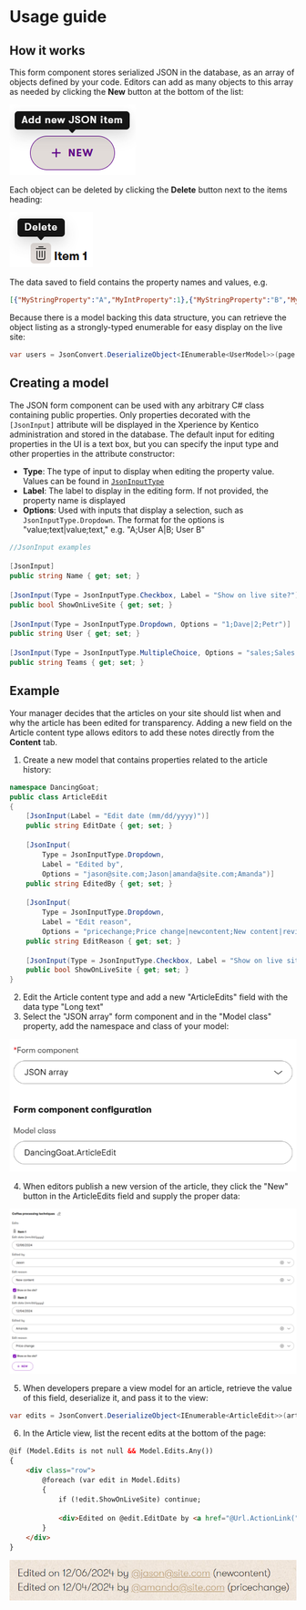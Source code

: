 # Usage guide

## How it works

This form component stores serialized JSON in the database, as an array of objects defined by your code. Editors can add as many objects to this array as needed by clicking the __New__ button at the bottom of the list:

![New button](/images/newbutton.png)

Each object can be deleted by clicking the __Delete__ button next to the items heading:

![Delete button](/images/deletebutton.png)

The data saved to field contains the property names and values, e.g.

```json
[{"MyStringProperty":"A","MyIntProperty":1},{"MyStringProperty":"B","MyIntProperty":2}]
```

Because there is a model backing this data structure, you can retrieve the object listing as a strongly-typed enumerable for easy display on the live site:

```cs
var users = JsonConvert.DeserializeObject<IEnumerable<UserModel>>(page.UserListing);
```

## Creating a model

The JSON form component can be used with any arbitrary C# class containing public properties. Only properties decorated with the `[JsonInput]` attribute will be displayed in the Xperience by Kentico administration and stored in the database. The default input for editing properties in the UI is a text box, but you can specify the input type and other properties in the attribute constructor:

- __Type__: The type of input to display when editing the property value. Values can be found in [`JsonInputType`](/src/Enum/JsonInputType.cs)
- __Label__: The label to display in the editing form. If not provided, the property name is displayed
- __Options__: Used with inputs that display a selection, such as `JsonInputType.Dropdown`. The format for the options is "value;text|value;text," e.g. "A;User A|B; User B"

```cs
//JsonInput examples

[JsonInput]
public string Name { get; set; }

[JsonInput(Type = JsonInputType.Checkbox, Label = "Show on live site?")]
public bool ShowOnLiveSite { get; set; }

[JsonInput(Type = JsonInputType.Dropdown, Options = "1;Dave|2;Petr")]
public string User { get; set; }

[JsonInput(Type = JsonInputType.MultipleChoice, Options = "sales;Sales|mkt;Marketing|it|IT")]
public string Teams { get; set; }
```

## Example

Your manager decides that the articles on your site should list when and why the article has been edited for transparency. Adding a new field on the Article content type allows editors to add these notes directly from the __Content__ tab.

1. Create a new model that contains properties related to the article history:

```cs
namespace DancingGoat;
public class ArticleEdit
{
    [JsonInput(Label = "Edit date (mm/dd/yyyy)")]
    public string EditDate { get; set; }

    [JsonInput(
        Type = JsonInputType.Dropdown,
        Label = "Edited by",
        Options = "jason@site.com;Jason|amanda@site.com;Amanda")]
    public string EditedBy { get; set; }

    [JsonInput(
        Type = JsonInputType.Dropdown,
        Label = "Edit reason",
        Options = "pricechange;Price change|newcontent;New content|review;Quality review")]
    public string EditReason { get; set; }

    [JsonInput(Type = JsonInputType.Checkbox, Label = "Show on live site?")]
    public bool ShowOnLiveSite { get; set; }
}
```

2. Edit the Article content type and add a new "ArticleEdits" field with the data type "Long text"
3. Select the "JSON array" form component and in the "Model class" property, add the namespace and class of your model:

![Component properties](/images/componentproperties.png)

4. When editors publish a new version of the article, they click the "New" button in the ArticleEdits field and supply the proper data:

![Administration example](/images/editingsample.png)

5. When developers prepare a view model for an article, retrieve the value of this field, deserialize it, and pass it to the view:

```cs
var edits = JsonConvert.DeserializeObject<IEnumerable<ArticleEdit>>(articlePage.ArticleEdits);
```

6. In the Article view, list the recent edits at the bottom of the page:

```html
@if (Model.Edits is not null && Model.Edits.Any())
{
    <div class="row">
        @foreach (var edit in Model.Edits)
        {
            if (!edit.ShowOnLiveSite) continue;

            <div>Edited on @edit.EditDate by <a href="@Url.ActionLink("List", "Editors")">@@@edit.EditedBy</a> (@edit.EditReason)</div>
        }
    </div>
}
```

![Live site example](/images/livesitesample.png)
